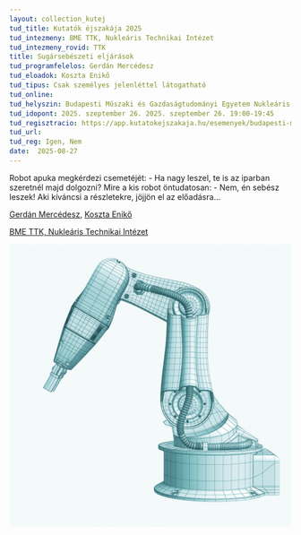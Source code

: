 ```yaml
---
layout: collection_kutej
tud_title: Kutatók éjszakája 2025
tud_intezmeny: BME TTK, Nukleáris Technikai Intézet
tud_intezmeny_rovid: TTK
title: Sugársebészeti eljárások
tud_programfelelos: Gerdán Mercédesz
tud_eloadok: Koszta Enikő
tud_tipus: Csak személyes jelenléttel látogatható
tud_online: 
tud_helyszin: Budapesti Műszaki és Gazdaságtudományi Egyetem Nukleáris Technikai Intézet 1111 Budapest, Műegyetem rkp. 9., R épület 2. emelet 215. terem
tud_idopont: 2025. szeptember 26. 2025. szeptember 26. 19:00-19:45
tud_regisztracio: https://app.kutatokejszakaja.hu/esemenyek/budapesti-muszaki-es-gazdasagtudomanyi-egyetem-bme/sugarsebeszeti-eljarasok-1
tud_url: 
tud_reg: Igen, Nem
date:  2025-08-27
---
```


Robot apuka megkérdezi csemetéjét: - Ha nagy leszel, te is az iparban szeretnél majd dolgozni? 
Mire a kis robot öntudatosan: - Nem, én sebész leszek! 
Aki kíváncsi a részletekre, jöjjön el az előadásra...

[Gerdán Mercédesz](https://www.reak.bme.hu/munkatars/munkatarsak/gerdan-mercedesz.html), [Koszta Enikő](https://tudprog.bme.hu/kutatok_ejszakaja/profilok/koszta_eniko)

[BME TTK, Nukleáris Technikai Intézet](https://www.reak.bme.hu/)

![Sugársebészeti eljárások](../2025/images/sugarsebeszeti-eljarasok.jpg)
